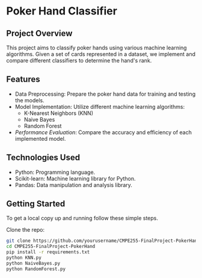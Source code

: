 # Poker Hand Classifier

## Project Overview
This project aims to classify poker hands using various machine learning algorithms. Given a set of cards represented in a dataset, we implement and compare different classifiers to determine the hand's rank.

## Features
- Data Preprocessing: Prepare the poker hand data for training and testing the models.
- Model Implementation: Utilize different machine learning algorithms:
  - K-Nearest Neighbors (KNN)
  - Naive Bayes
  - Random Forest
- *Performance Evaluation*: Compare the accuracy and efficiency of each implemented model.

## Technologies Used
- Python: Programming language.
- Scikit-learn: Machine learning library for Python.
- Pandas: Data manipulation and analysis library.

## Getting Started
To get a local copy up and running follow these simple steps.

Clone the repo:
   ```bash
   git clone https://github.com/yourusername/CMPE255-FinalProject-PokerHand.git
  cd CMPE255-FinalProject-PokerHand
  pip install -r requirements.txt
  python KNN.py
  python NaiveBayes.py
  python RandomForest.py
